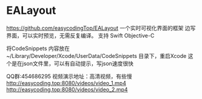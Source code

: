 # EALayout

https://github.com/easycodingTop/EALayout
一个实时可视化界面的框架
边写界面，可以实时预览，无需反复编译。 支持 Swift  Objective-C

将CodeSnippets 内容放在 ~/Library/Developer/Xcode/UserData/CodeSnippets 目录下，重启Xcode
这个是在json文件里，可以有自动提示，写json速度很快


QQ群:454686295
视频演示地址：高清视频，有些慢
http://easycoding.top:8080/videos/video_1.mp4
http://easycoding.top:8080/videos/video_2.mp4
